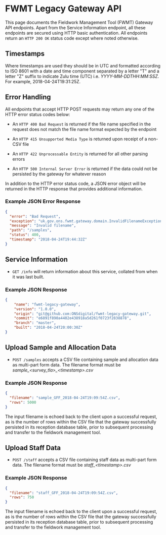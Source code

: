 # FWMT Legacy Gateway API
This page documents the Fieldwork Management Tool (FWMT) Gateway API endpoints. Apart from the Service Information endpoint, all these endpoints are secured using HTTP basic authentication. All endpoints return an `HTTP 200 OK` status code except where noted otherwise.

## Timestamps
Where timestamps are used they should be in UTC and formatted according to ISO 8601 with a date and time component separated by a letter "T" and a letter "Z" suffix to indicate Zulu time (UTC) i.e. *YYYY-MM-DDTHH:MM:SSZ*. For example, 2018-04-24T19:31:25Z.

## Error Handling
All endpoints that accept HTTP POST requests may return any one of the HTTP error status codes below:

* An `HTTP 400 Bad Request` is returned if the file name specified in the request does not match the file name format expected by the endpoint

* An `HTTP 415 Unsupported Media Type` is returned upon receipt of a non-CSV file

* An `HTTP 422 Unprocessable Entity` is returned for all other parsing errors

* An `HTTP 500 Internal Server Error` is returned if the data could not be persisted by the gateway for whatever reason

In addition to the HTTP error status code, a JSON error object will be returned in the HTTP response that provides additional information.

### Example JSON Error Response
```json
{
  "error": "Bad Request",
  "exception": "uk.gov.ons.fwmt.gateway.domain.InvalidFilenameException",
  "message": "Invalid filename",
  "path": "/samples",
  "status": 400,
  "timestamp": "2018-04-24T19:44:32Z"
}
```

## Service Information
* `GET /info` will return information about this service, collated from when it was last built.

### Example JSON Response
```json
{
    "name": "fwmt-legacy-gateway",
    "version": "1.0.0",
    "origin": "git@github.com:ONSdigital/fwmt-legacy-gateway.git",
    "commit": "e6891f890a4402e438918a5d261f0723f2838878",
    "branch": "master",
    "built": "2018-04-24T20:00:30Z"
}
```

## Upload Sample and Allocation Data
* `POST /samples` accepts a CSV file containing sample and allocation data as multi-part form data. The filename format must be *sample_&lt;survey_tla&gt;_&lt;timestamp&gt;.csv*

### Example JSON Response
```json
{
  "filename": "sample_GFF_2018-04-24T19:09:54Z.csv",
  "rows": 5000
}
```

The input filename is echoed back to the client upon a successful request, as is the number of rows within the CSV file that the gateway successfully persisted in its reception database table, prior to subsequent processing and transfer to the fieldwork management tool.

## Upload Staff Data
* `POST /staff` accepts a CSV file containing staff data as multi-part form data. The filename format must be *staff_&lt;timestamp&gt;.csv*

### Example JSON Response
```json
{
  "filename": "staff_GFF_2018-04-24T19:09:54Z.csv",
  "rows": 750
}
```

The input filename is echoed back to the client upon a successful request, as is the number of rows within the CSV file that the gateway successfully persisted in its reception database table, prior to subsequent processing and transfer to the fieldwork management tool.
